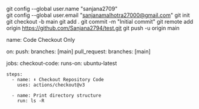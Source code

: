 git config --global user.name "sanjana2709"         
git config --global user.email "sanjanamalhotra27000@gmail.com"
git init
git checkout -b main
git add .
git commit -m "Initial commit"
git remote add origin https://github.com/Sanjana2794/test.git
git push -u origin main



name: Code Checkout Only

on:
  push:
    branches: [main]
  pull_request:
    branches: [main]

jobs:
  checkout-code:
    runs-on: ubuntu-latest

    steps:
      - name: ⬇ Checkout Repository Code
        uses: actions/checkout@v3

      - name: Print directory structure
        run: ls -R
